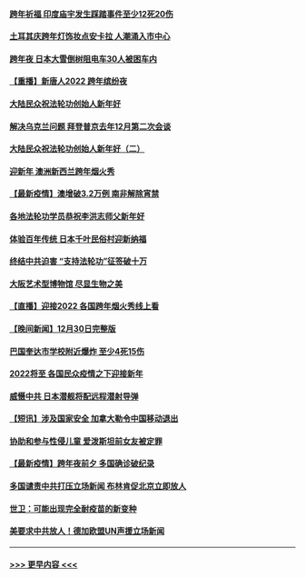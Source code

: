 #### [跨年祈福 印度庙宇发生踩踏事件至少12死20伤](../pages/prog202/a103309146.md?t=01011850) 
#### [土耳其庆跨年灯饰妆点安卡拉 人潮涌入市中心](../pages/prog202/a103309054.md?t=01011850) 
#### [跨年夜 日本大雪倒树阻电车30人被困车内](../pages/prog202/a103309019.md?t=01011850) 
#### [【重播】新唐人2022 跨年缤纷夜](../pages/prog202/a103303736.md?t=01011850) 
#### [大陆民众祝法轮功创始人新年好](../pages/prog202/a103308650.md?t=01011850) 
#### [解决乌克兰问题 拜登普京去年12月第二次会谈](../pages/prog202/a103308858.md?t=01011850) 
#### [大陆民众祝法轮功创始人新年好（二）](../pages/prog202/a103308646.md?t=01011850) 
#### [迎新年 澳洲新西兰跨年烟火秀](../pages/prog202/a103308706.md?t=01011850) 
#### [【最新疫情】澳增破3.2万例 南非解除宵禁](../pages/prog202/a103308683.md?t=01011850) 
#### [各地法轮功学员恭祝李洪志师父新年好](../pages/prog202/a103308618.md?t=01011850) 
#### [体验百年传统 日本千叶民俗村迎新纳福](../pages/prog202/a103308484.md?t=01011850) 
#### [终结中共迫害 “支持法轮功”征签破十万](../pages/prog202/a103308597.md?t=01011850) 
#### [大阪艺术型博物馆 尽显生物之美](../pages/prog202/a103308384.md?t=01011850) 
#### [【直播】迎接2022 各国跨年烟火秀线上看](../pages/prog202/a103308120.md?t=01011850) 
#### [【晚间新闻】12月30日完整版](../pages/prog202/a103307967.md?t=01011850) 
#### [巴国奎达市学校附近爆炸 至少4死15伤](../pages/prog202/a103307970.md?t=01011850) 
#### [2022将至 各国民众疫情之下迎接新年](../pages/prog202/a103307787.md?t=01011850) 
#### [威慑中共 日本潜舰将配远程潜射导弹](../pages/prog202/a103307756.md?t=01011850) 
#### [【短讯】涉及国家安全 加拿大勒令中国移动退出](../pages/prog202/a103307497.md?t=01011850) 
#### [协助和参与性侵儿童 爱泼斯坦前女友被定罪](../pages/prog202/a103307555.md?t=01011850) 
#### [【最新疫情】跨年夜前夕 多国确诊破纪录](../pages/prog202/a103307514.md?t=01011850) 
#### [多国谴责中共打压立场新闻 布林肯促北京立即放人](../pages/prog202/a103307473.md?t=01011850) 
#### [世卫：可能出现完全耐疫苗的新变种](../pages/prog202/a103306914.md?t=01011850) 
#### [美要求中共放人！德加欧盟UN声援立场新闻](../pages/prog202/a103306865.md?t=01011850) 

----
#### [ >>> 更早内容 <<< ](../indexes/prog202-earlier.md)
